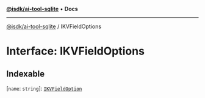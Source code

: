 [**@isdk/ai-tool-sqlite**](../README.md) • **Docs**

***

[@isdk/ai-tool-sqlite](../globals.md) / IKVFieldOptions

# Interface: IKVFieldOptions

## Indexable

 \[`name`: `string`\]: [`IKVFieldOption`](IKVFieldOption.md)
